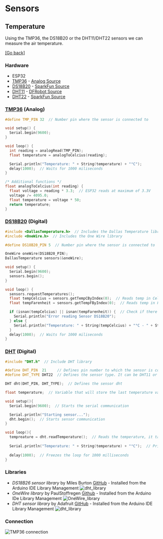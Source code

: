 # Sensors
## Temperature 
Using the TMP36, the DS18B20 or the DHT11/DHT22 sensors we can measure the air temperature.

[[Go back]](/sensors)

### Hardware
* ESP32
* [TMP36](docs/datasheet_tmp36.pdf) - [Analog Source](https://www.analog.com/media/en/technical-documentation/data-sheets/TMP35_36_37.pdf)
* [DS18B20](docs/datasheet_ds18b20.pdf) - [SparkFun Source](https://cdn.sparkfun.com/datasheets/Sensors/Temp/DS18B20.pdf)
* [DHT11](docs/datasheet_dht11.pdf) - [DFRobot Source](https://image.dfrobot.com/image/data/KIT0003/DHT11%20datasheet.pdf)
* [DHT22](docs/datasheet_dht22.pdf) - [SparkFun Source](https://www.sparkfun.com/datasheets/Sensors/Temperature/DHT22.pdf)


### [TMP36](TMP36/TMP36.ino) (Analog)
```cpp
#define TMP_PIN 32  // Number pin where the sensor is connected to

void setup() {
  Serial.begin(9600);
}

void loop() {
  int reading = analogRead(TMP_PIN);
  float temperature = analogToCelcius(reading);

  Serial.println("Temperature: " + String(temperature) + "°C");
  delay(1000);  // Waits for 1000 miliseconds
}

/* Additional functions */
float analogToCelcius(int reading) {
  float voltage = reading * 3.3;  // ESP32 reads at maximum of 3.3V
  voltage /= 4095.0;
  float temperature = voltage * 50;
  return temperature;
}

```

### [DS18B20](DS18B20/DS18B20.ino) (Digital)
```cpp
#include <DallasTemperature.h>  // Includes the Dallas Temperature library
#include <OneWire.h>  // Includes the One Wire library

#define DS18B20_PIN 5  // Number pin where the sensor is connected to

OneWire oneWire(DS18B20_PIN);
DallasTemperature sensors(&oneWire);

void setup() {
  Serial.begin(9600);
  sensors.begin();
}

void loop() {
  sensors.requestTemperatures();
  float tempCelcius = sensors.getTempCByIndex(0);  // Reads temp in Celcius
  float tempFarenheit = sensors.getTempFByIndex(0);  // Reads temp in Farenheit

  if (isnan(tempCelcius) || isnan(tempFarenheit)) {  // Check if there is any reading error
    Serial.println("Error reading Sensor DS18B20");
  } else {
    Serial.println("Temperature: " + String(tempCelcius) + "°C - " + String(tempFarenheit) + "°F");
  }
  delay(1000);  // Waits for 1000 miliseconds
}
```

### [DHT](DHT.ino) (Digital)
```cpp
#include "DHT.h"  // Include DHT library

#define DHT_PIN  21     // Defines pin number to which the sensor is connected 
#define DHT_TYPE DHT22  // Defines the sensor type. It can be DHT11 or DHT22

DHT dht(DHT_PIN, DHT_TYPE);  // Defines the sensor dht

float temperature;  // Variable that will store the last temperature value

void setup(){
  Serial.begin(9600);  // Starts the serial communication

  Serial.println("Starting sensor...");
  dht.begin();  // Starts sensor communication
}

void loop(){
  tempreature = dht.readTemperature();  // Reads the temperature, it takes about 250 milliseconds
  
  Serial.println("Temperature: " + String(temperature) + "°C");  // Prints in a new line the result
  
  delay(1000);  // Freezes the loop for 1000 milliseconds
}
```


### Libraries
* _DS18B26 sensor library_ by Miles Burton [GitHub](https://github.com/milesburton/Arduino-Temperature-Control-Library) - Installed from the Arduino IDE Library Management
![dht_library](docs/DS18B20_library.png)
* _OneWire library_ by PaulStoffregen [Github](https://github.com/PaulStoffregen/OneWire) - Installed from the Arduino IDe Library Management
![OneWire_library](docs/OneWire_library.png)
* _DHT sensor library_ by Adafruit [GitHub](https://github.com/adafruit/DHT-sensor-library) - Installed from the Arduino IDE Library Management
![dht_library](docs/dht_installation.png)

### Connection 
![TMP36 connection](docs/TMP36_connection.png)